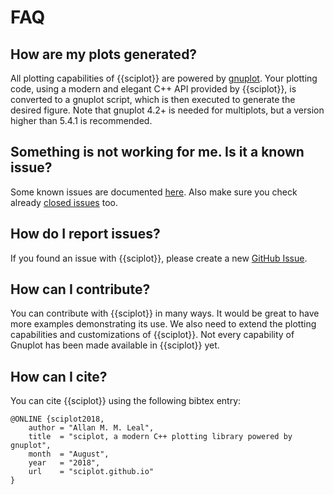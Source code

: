 # FAQ

## How are my plots generated?

All plotting capabilities of {{sciplot}} are powered by [gnuplot].  Your
plotting code, using a modern and elegant C++ API provided by {{sciplot}}, is
converted to a gnuplot script, which is then executed to generate the desired
figure. Note that gnuplot 4.2+ is needed for multiplots, but a version higher than 5.4.1 is recommended.

## Something is not working for me. Is it a known issue?

Some known issues are documented [here](known_issues.md). Also make sure you check already [closed issues](https://github.com/sciplot/sciplot/issues?q=is%3Aissue+is%3Aclosed) too.

## How do I report issues?

If you found an issue with {{sciplot}}, please create a new
[GitHub Issue](https://github.com/sciplot/sciplot/issues/new).

## How can I contribute?

You can contribute with {{sciplot}} in many ways. It would be great to have
more examples demonstrating its use. We also need to extend the plotting
capabilities and customizations of {{sciplot}}. Not every capability of Gnuplot
has been made available in {{sciplot}} yet.

## How can I cite?

You can cite {{sciplot}} using the following bibtex entry:
~~~
@ONLINE {sciplot2018,
    author = "Allan M. M. Leal",
    title  = "sciplot, a modern C++ plotting library powered by gnuplot",
    month  = "August",
    year   = "2018",
    url    = "sciplot.github.io"
}
~~~

[gnuplot]: http://gnuplot.info/
